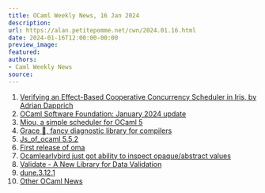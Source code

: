 ```yaml
---
title: OCaml Weekly News, 16 Jan 2024
description:
url: https://alan.petitepomme.net/cwn/2024.01.16.html
date: 2024-01-16T12:00:00-00:00
preview_image:
featured:
authors:
- Caml Weekly News
source:
---
```


<ol><li><a href="https://alan.petitepomme.net/cwn/2024.01.16.html#1">Verifying an Effect-Based Cooperative Concurrency Scheduler in Iris, by Adrian Dapprich</a></li><li><a href="https://alan.petitepomme.net/cwn/2024.01.16.html#2">OCaml Software Foundation: January 2024 update</a></li><li><a href="https://alan.petitepomme.net/cwn/2024.01.16.html#3">Miou, a simple scheduler for OCaml 5</a></li><li><a href="https://alan.petitepomme.net/cwn/2024.01.16.html#4">Grace &#128133;, fancy diagnostic library for compilers</a></li><li><a href="https://alan.petitepomme.net/cwn/2024.01.16.html#5">Js_of_ocaml 5.5.2</a></li><li><a href="https://alan.petitepomme.net/cwn/2024.01.16.html#6">First release of oma</a></li><li><a href="https://alan.petitepomme.net/cwn/2024.01.16.html#7">Ocamlearlybird just got ability to inspect opaque/abstract values</a></li><li><a href="https://alan.petitepomme.net/cwn/2024.01.16.html#8">Validate - A New Library for Data Validation</a></li><li><a href="https://alan.petitepomme.net/cwn/2024.01.16.html#9">dune.3.12.1</a></li><li><a href="https://alan.petitepomme.net/cwn/2024.01.16.html#10">Other OCaml News</a></li></ol>
